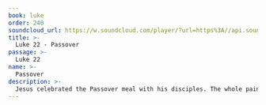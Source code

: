 ```yaml
---
book: luke
order: 240
soundcloud_url: https://w.soundcloud.com/player/?url=https%3A//api.soundcloud.com/tracks/
title: >-
  Luke 22 - Passover
passage: >-
  Luke 22
name: >-
  Passover
description: >-
  Jesus celebrated the Passover meal with his disciples. The whole painful issue of Judas, the betrayer, came up. It was the last time Jesus would have with his closest followers before the crucifixion the next day.
---
```


